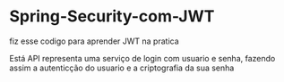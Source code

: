 # Spring-Security-com-JWT

fiz esse codigo para aprender JWT na pratica 


Está API representa uma serviço de login com usuario e senha, fazendo assim a autenticção do usuario e a criptografia da sua senha

